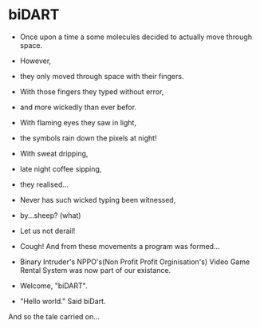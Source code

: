 # biDART

* Once upon a time a some molecules decided to actually move through space. 
* However, 
* they only moved through space with their fingers. 
* With those fingers they typed without error,
* and more wickedly than ever befor.
* With flaming eyes they saw in light,
* the symbols rain down the pixels at night!
* With sweat dripping,
* late night coffee sipping,
* they realised...
* Never has such wicked typing been witnessed,
* by...sheep? (what) 
* Let us not derail! 
* Cough! And from these movements a program was formed... 

* Binary Intruder's NPPO's(Non Profit Profit Orginisation's) Video Game Rental System was now part of our existance.
* Welcome, "biDART".

- "Hello world." Said biDart.

And so the tale carried on...
